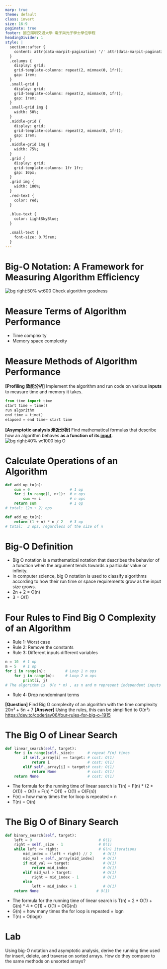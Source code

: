 ```yaml
---
marp: true
theme: default
class: invert
size: 16:9
paginate: true
footer: 國立陽明交通大學 電子與光子學士學位學程
headingDivider: 1
style: |
  section::after {
    content: attr(data-marpit-pagination) '/' attr(data-marpit-pagination-total);
  }
  .columns {
    display: grid;
    grid-template-columns: repeat(2, minmax(0, 1fr));
    gap: 1rem;
  }
  .small-grid {
    display: grid;
    grid-template-columns: repeat(2, minmax(0, 1fr));
    gap: 1rem;
  }
  .small-grid img {
    width: 50%;
  }
  .middle-grid {
    display: grid;
    grid-template-columns: repeat(2, minmax(0, 1fr));
    gap: 1rem;
  }
  .middle-grid img {
    width: 75%;
  }
  .grid {
    display: grid;
    grid-template-columns: 1fr 1fr;
    gap: 10px;
  }
  .grid img {
    width: 100%;
  }
  .red-text {
    color: red;
  }
  
  .blue-text {
    color: LightSkyBlue;  
  }

  .small-text {
    font-size: 0.75rem;
  }
---
```

# Big-O Notation: A Framework for Measuring Algorithm Efficiency
![bg right:50% w:600 Check algorithm goodness](../Lecture-Data-Structure/restricted/check_algorithm_goodness.png)

# Measure Terms of Algorithm Performance
- Time complexity
- Memory space complexity

# Measure Methods of Algorithm Performance
**[Profiling 效能分析]** Implement the algorithm and run code on various **inputs** to measure time and memory it takes. <br>
```python
from time import time
start time = time()
run algorithm
end time = time()
elapsed = end time− start time
```
**[Asymptotic analysis 漸近分析]** Find mathematical formulas that describe how an algorithm behaves **as a function of its <u>input</u>**.
![bg right:40% w:1000 big O](https://cdn.hashnode.com/res/hashnode/image/upload/v1657289969914/jdsAxrEyZ.JPG?auto=compress,format&format=webp)

# Calculate Operations of an Algorithm
```python
def add_up_to(n):
    sum = 0                  # 1 op
    for i in range(1, n+1):  # n ops
        sum += i             # n ops 
    return sum               # 1 op
# total: (2n + 2) ops
```
```python
def add_up_to(n):
    return (1 + n) * n / 2   # 3 op
# total:  3 ops, regardless of the size of n
```

# Big-O Definition
- Big O notation is a mathematical notation that describes the behavior of a function when the argument tends towards a particular value or infinity.
- In computer science, big O notation is used to classify algorithms according to how their run time or space requirements grow as the input size grows.
- 2n + 2 = O(n)
- 3 = O(1)

# Four Rules to Find Big O Complexity of an Algorithm
- Rule 1: Worst case
- Rule 2: Remove the constants
- Rule 3: Different inputs different variables

```python
n = 10  # 1 op
m = 5   # 1 op
for i in range(n):         # Loop 1 n ops
    for j in range(m):     # Loop 2 m ops
        print(i, j)
# The algorithm is  O(n * m) , as n and m represent independent inputs that multiply together.        
```
- Rule 4: Drop nondominant terms

**[Question]** Find Big O complexity of an algorithm with the time complexity 20n³ + 5n + 7
**[Answer]** Using the rules, this can be simplified to O(n³)
https://dev.to/coderjay06/four-rules-for-big-o-1915

# The Big O of Linear Search
```python
def linear_search(self, target):
    for i in range(self._size):      # repeat F(n) times
        if self._array[i] == target: # cost: O(1)
            return i                 # cost: O(1)
        elif self._array[i] > target:# cost: O(1)
            return None              # cost: O(1)
    return None                      # cost: O(1)
```
- The formula for the running time of linear search is 
  T(n) = F(n) * (2 * O(1)) + O(1) 
       = F(n) * O(1) + O(1) 
       = O(F(n))
- F(n) = how many times the for loop is repeated = n
- T(n) = O(n)

# The Big O of Binary Search
```python
def binary_search(self, target):
    left = 0                              # O(1)
    right = self._size - 1                # O(1)
    while left <= right:                  # G(n) iterations
        mid_index = (left + right) // 2     # O(1)
        mid_val = self._array[mid_index]    # O(1)
        if mid_val == target:               # O(1)
            return mid_index                # O(1)
        elif mid_val > target:              # O(1)
            right = mid_index - 1           # O(1)
        else
            left = mid_index + 1            # O(1)
    return None                          # O(1)
```
- The formula for the running time of linear search is 
  T(n) = 2 * O(1) + G(n) * 4 * O(1) + O(1) = O(G(n))
- G(n) = how many times the for loop is repeated = logn
- T(n) = O(logn)

# Lab
Using big-O notation and asymptotic analysis, derive the running time used for insert, delete, and traverse on sorted arrays. How do they compare to the same methods on unsorted arrays?